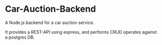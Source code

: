 # Car-Auction-Backend

A Node.js backend for a car auction service.

It provides a REST-API using express, and performs CRUD operates against a postgres DB.

